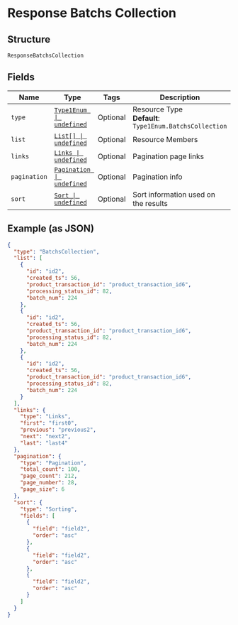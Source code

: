 
# Response Batchs Collection

## Structure

`ResponseBatchsCollection`

## Fields

| Name | Type | Tags | Description |
|  --- | --- | --- | --- |
| `type` | [`Type1Enum \| undefined`](../../doc/models/type-1-enum.md) | Optional | Resource Type<br>**Default**: `Type1Enum.BatchsCollection` |
| `list` | [`List[] \| undefined`](../../doc/models/list.md) | Optional | Resource Members |
| `links` | [`Links \| undefined`](../../doc/models/links.md) | Optional | Pagination page links |
| `pagination` | [`Pagination \| undefined`](../../doc/models/pagination.md) | Optional | Pagination info |
| `sort` | [`Sort \| undefined`](../../doc/models/sort.md) | Optional | Sort information used on the results |

## Example (as JSON)

```json
{
  "type": "BatchsCollection",
  "list": [
    {
      "id": "id2",
      "created_ts": 56,
      "product_transaction_id": "product_transaction_id6",
      "processing_status_id": 82,
      "batch_num": 224
    },
    {
      "id": "id2",
      "created_ts": 56,
      "product_transaction_id": "product_transaction_id6",
      "processing_status_id": 82,
      "batch_num": 224
    },
    {
      "id": "id2",
      "created_ts": 56,
      "product_transaction_id": "product_transaction_id6",
      "processing_status_id": 82,
      "batch_num": 224
    }
  ],
  "links": {
    "type": "Links",
    "first": "first0",
    "previous": "previous2",
    "next": "next2",
    "last": "last4"
  },
  "pagination": {
    "type": "Pagination",
    "total_count": 100,
    "page_count": 212,
    "page_number": 28,
    "page_size": 6
  },
  "sort": {
    "type": "Sorting",
    "fields": [
      {
        "field": "field2",
        "order": "asc"
      },
      {
        "field": "field2",
        "order": "asc"
      },
      {
        "field": "field2",
        "order": "asc"
      }
    ]
  }
}
```

